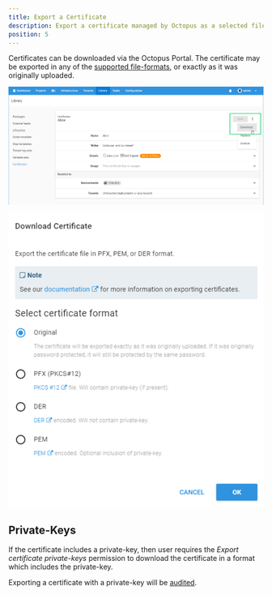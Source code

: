 ```yaml
---
title: Export a Certificate
description: Export a certificate managed by Octopus as a selected file-format
position: 5
---
```


Certificates can be downloaded via the Octopus Portal.  The certificate may be exported in any of the [supported file-formats](/docs/deployment-examples/certificates/file-formats.md), or exactly as it was originally uploaded.

![](download-certificate-btn.png "width=500")

![](download-certificate-dialog.png "width=500")

## Private-Keys

If the certificate includes a private-key, then user requires the _Export certificate private-keys_ permission to download the certificate in a format which includes the private-key.

Exporting a certificate with a private-key will be [audited](/docs/administration/auditing.md).
